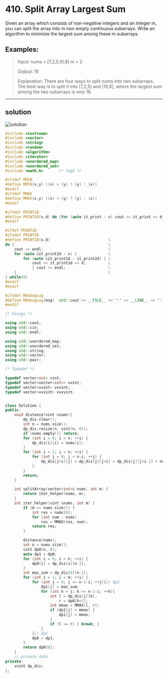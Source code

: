 # 410. Split Array Largest Sum
Given an array which consists of non-negative integers and an integer m, you can split the array into m non-empty continuous subarrays. Write an algorithm to minimize the largest sum among these m subarrays.
## Examples:
> Input:
> nums = [7,2,5,10,8]
> m = 2
>
> Output:
> 18
>
> Explanation:
> There are four ways to split nums into two subarrays.
> The best way is to split it into [7,2,5] and [10,8],
> where the largest sum among the two subarrays is only 18.

_______________


## solution

![solution](./figure/dp1.png)



```cpp
#include <iostream>
#include <vector>
#include <string>
#include <random>
#include <algorithm>
#include <iterator>
#include <unordered_map>
#include <unordered_set>
#include <math.h>       /* log2 */

#ifndef MMIN
#define MMIN(x,y) ((x) > (y) ? (y) : (x))
#endif
#ifndef MMAX
#define MMAX(x,y) ((x) < (y) ? (y) : (x))
#endif

#ifndef PRINT1D
#define PRINT1D(v,d) do {for (auto it_print : v) cout << it_print << d; cout << endl;}while(0)
#endif

#ifdef PRINT1D
#ifndef PRINT2D
#define PRINT2D(v,d)                          \
do {                                          \
    cout << endl;                             \
    for (auto &it_print2d : v) {              \
        for (auto &it_print1d : it_print2d) { \
            cout << it_print1d << d;          \
            } cout << endl;                   \
    }                                         \
} while(0)
#endif
#endif

#ifndef MDebugLog
#define MDebugLog(msg)  std::cout << __FILE__ << ":" << __LINE__ << ": " << msg
#endif

/* Usings */

using std::cout;
using std::cin;
using std::endl;

using std::unordered_map;
using std::unordered_set;
using std::string;
using std::vector;
using std::pair;

/* Typedef */

typedef vector<int> vint;
typedef vector<vector<int>> vvint;
typedef vector<vvint> vvvint;
typedef vector<vvvint> vvvvint;


class Solution {
public:
    void distance(vint &nums){
        dp_dis.clear();
        int n = nums.size();
        dp_dis.resize(n, vint(n, 0));
        if (nums.empty()) return;
        for (int i = 0; i < n; ++i) {
            dp_dis[i][i] = nums[i];
        }
        for (int i = 1; i < n; ++i) {
            for (int j = 0; j < n-i; ++j) {
                dp_dis[j+i][j] = dp_dis[j][j+i] = dp_dis[j][j+i-1] + nums[j+i];
            }
        }
        return;
    }

    int splitArray(vector<int>& nums, int m) {
        return iter_helper(nums, m);
    }
    int iter_helper(vint &nums, int m) {
        if (m == nums.size()) {
            int res = nums[0];
            for (int num : nums)
                res = MMAX(res, num);
            return res;
        }

        distance(nums);
        int n = nums.size();
        vint dp0(n, 0);
        auto dp1 = dp0;
        for (int i = 0; i < n; ++i) {
            dp0[i] = dp_dis[i][n-1];
        }
        int max_sum = dp_dis[0][n-1];
        for (int i = 1; i < m; ++i) {
            for (int j = 0; j <= n-1-i; ++j){// dp1
                dp1[j] = max_sum;
                for (int k = j; k <= n-1-i; ++k){
                    int l = dp_dis[j][k],
                        r = dp0[k+1];
                    int mmax = MMAX(l, r);
                    if (dp1[j] > mmax) {
                        dp1[j] = mmax;
                    }
                    if (l >= r) { break; }
                }
            }// dp1
            dp0 = dp1;
        }
        return dp0[0];
    }
    // private data
private:
    vvint dp_dis;
};
```

